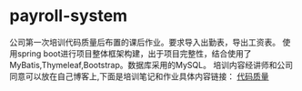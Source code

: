 # payroll-system
公司第一次培训代码质量后布置的课后作业。要求导入出勤表，导出工资表。
使用spring boot进行项目整体框架构建，出于项目完整性，结合使用了MyBatis,Thymeleaf,Bootstrap。数据库采用的MySQL。
培训内容经讲师和公司同意可以放在自己博客上,下面是培训笔记和作业具体内容链接：
[代码质量](http://www.cnblogs.com/goingforward/p/8672326.html)
